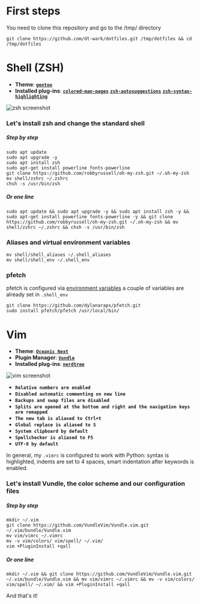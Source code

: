 # First steps

You need to clone this repository and go to the /tmp/ directory

```
git clone https://github.com/dt-wark/dotfiles.git /tmp/dotfiles && cd /tmp/dotfiles
```

# Shell (ZSH)

- **Theme**: [**`gentoo`**](https://github.com/ohmyzsh/ohmyzsh/blob/master/themes/gentoo.zsh-theme)
- **Installed plug-ins**: [**`colored-man-pages`**](https://github.com/ohmyzsh/ohmyzsh/tree/master/plugins/colored-man-pages) [**`zsh-autosuggestions`**](https://github.com/zsh-users/zsh-autosuggestions) [**`zsh-syntax-highlighting`**](https://github.com/zsh-users/zsh-syntax-highlighting)

![zsh screenshot](https://res.cloudinary.com/wark/image/upload/v1590752586/zsh.png)


### Let's install zsh and change the standard shell

##### Step by step

```
sudo apt update
sudo apt upgrade -y
sudo apt install zsh
sudo apt-get install powerline fonts-powerline
git clone https://github.com/robbyrussell/oh-my-zsh.git ~/.oh-my-zsh
mv shell/zshrc ~/.zshrc
chsh -s /usr/bin/zsh
```

##### Or one line

```sudo apt update && sudo apt upgrade -y && sudo apt install zsh -y && sudo apt-get install powerline fonts-powerline -y && git clone https://github.com/robbyrussell/oh-my-zsh.git ~/.oh-my-zsh && mv shell/zshrc ~/.zshrc && chsh -s /usr/bin/zsh```


### Aliases and virtual environment variables

```
mv shell/shell_aliases ~/.shell_aliases
mv shell/shell_env ~/.shell_env
```

### pfetch
pfetch is configured via [environment variables](https://github.com/dylanaraps/pfetch#configuration)
a couple of variables are already set in `.shell_env`
```
git clone https://github.com/dylanaraps/pfetch.git
sudo install pfetch/pfetch /usr/local/bin/
```


# Vim

- **Theme**: [**`Oceanic Next`**](https://github.com/mhartington/oceanic-next)
- **Plugin Manager**: [**`Vundle`**](https://github.com/VundleVim/Vundle.vim)
- **Installed plug-ins**: [**`nerdtree`**](https://github.com/preservim/nerdtree)

![vim screenshot](https://res.cloudinary.com/wark/image/upload/v1590686044/vim.png)

- **`Relative numbers are enabled`**
- **`Disabled automatic commenting on new line`**
- **`Backups and swap files are disabled`**
- **`Splits are opened at the bottom and right and the navigation keys are remapped`**
- **`The new tab is aliased to Ctrl+t`**
- **`Global replace is aliased to S`**
- **`System clipboard by default`**
- **`Spellchecker is aliased to F5`**
- **`UTF-8 by default`**

In general, my `.vimrc` is configured to work with Python: syntax is highlighted, indents are set to 4 spaces, smart indentation after keywords is enabled.

### Let's install Vundle, the color scheme and our configuration files

##### Step by step

```
mkdir ~/.vim
git clone https://github.com/VundleVim/Vundle.vim.git ~/.vim/bundle/Vundle.vim
mv vim/vimrc ~/.vimrc
mv -v vim/colors/ vim/spell/ ~/.vim/
vim +PluginInstall +qall
```

##### Or one line

```
mkdir ~/.vim && git clone https://github.com/VundleVim/Vundle.vim.git ~/.vim/bundle/Vundle.vim && mv vim/vimrc ~/.vimrc && mv -v vim/colors/ vim/spell/ ~/.vim/ && vim +PluginInstall +qall
```

And that's it!

